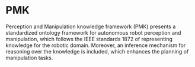 # PMK
Perception and Manipulation knowledge framework (PMK) presents a standardized ontology framework for autonomous robot perception and manipulation, which follows the IEEE standards 1872 of representing knowledge for the robotic domain. Moreover, an inference mechanism for reasoning over the knowledge is included, which enhances the planning of manipulation tasks.
